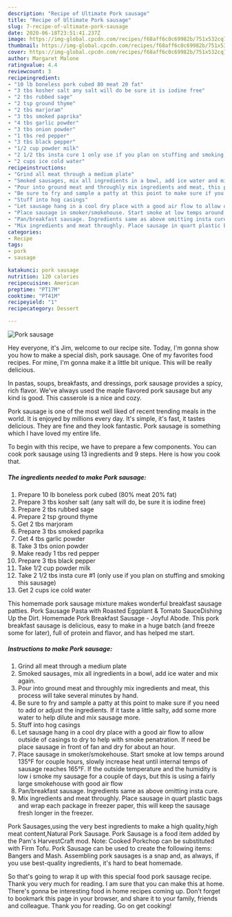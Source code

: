 ```yaml
---
description: "Recipe of Ultimate Pork sausage"
title: "Recipe of Ultimate Pork sausage"
slug: 7-recipe-of-ultimate-pork-sausage
date: 2020-06-18T23:51:41.237Z
image: https://img-global.cpcdn.com/recipes/f68aff6c0c69982b/751x532cq70/pork-sausage-recipe-main-photo.jpg
thumbnail: https://img-global.cpcdn.com/recipes/f68aff6c0c69982b/751x532cq70/pork-sausage-recipe-main-photo.jpg
cover: https://img-global.cpcdn.com/recipes/f68aff6c0c69982b/751x532cq70/pork-sausage-recipe-main-photo.jpg
author: Margaret Malone
ratingvalue: 4.4
reviewcount: 3
recipeingredient:
- "10 lb boneless pork cubed 80 meat 20 fat"
- "3 tbs kosher salt any salt will do be sure it is iodine free"
- "2 tbs rubbed sage"
- "2 tsp ground thyme"
- "2 tbs marjoram"
- "3 tbs smoked paprika"
- "4 tbs garlic powder"
- "3 tbs onion powder"
- "1 tbs red pepper"
- "3 tbs black pepper"
- "1/2 cup powder milk"
- "2 1/2 tbs insta cure 1 only use if you plan on stuffing and smoking this sausage"
- "2 cups ice cold water"
recipeinstructions:
- "Grind all meat through a medium plate"
- "Smoked sausages, mix all ingredients in a bowl, add ice water and mix again."
- "Pour into ground meat and throughly mix ingredients and meat, this process will take several minutes by hand."
- "Be sure to fry and sample a patty at this point to make sure if you need to add or adjust the ingredients. If it taste a little salty, add some more water to help dilute and mix sausage more."
- "Stuff into hog casings"
- "Let sausage hang in a cool dry place with a good air flow to allow outside of casings to dry to help with smoke penatration. If need be place sausage in front of fan and dry for about an hour."
- "Place sausage in smoker/smokehouse. Start smoke at low temps around 135°F for couple hours, slowly increase heat until internal temps of sausage reaches 165°F. If the outside temperature and the humidity is low i smoke my sausage for a couple of days, but this is using a fairly large smokehouse with good air flow"
- "Pan/breakfast sausage. Ingredients same as above omitting insta cure."
- "Mix ingredients and meat throughly. Place sausage in quart plastic bags and wrap each package in freezer paper, this will keep the sausage fresh longer in the freezer."
categories:
- Recipe
tags:
- pork
- sausage

katakunci: pork sausage 
nutrition: 120 calories
recipecuisine: American
preptime: "PT17M"
cooktime: "PT41M"
recipeyield: "1"
recipecategory: Dessert

---
```



![Pork sausage](https://img-global.cpcdn.com/recipes/f68aff6c0c69982b/751x532cq70/pork-sausage-recipe-main-photo.jpg)

Hey everyone, it's Jim, welcome to our recipe site. Today, I'm gonna show you how to make a special dish, pork sausage. One of my favorites food recipes. For mine, I'm gonna make it a little bit unique. This will be really delicious.

In pastas, soups, breakfasts, and dressings, pork sausage provides a spicy, rich flavor. We&#39;ve always used the maple flavored pork sausage but any kind is good. This casserole is a nice and cozy.

Pork sausage is one of the most well liked of recent trending meals in the world. It is enjoyed by millions every day. It's simple, it's fast, it tastes delicious. They are fine and they look fantastic. Pork sausage is something which I have loved my entire life.


To begin with this recipe, we have to prepare a few components. You can cook pork sausage using 13 ingredients and 9 steps. Here is how you cook that.

##### The ingredients needed to make Pork sausage:

1. Prepare 10 lb boneless pork cubed (80% meat 20% fat)
1. Prepare 3 tbs kosher salt (any salt will do, be sure it is iodine free)
1. Prepare 2 tbs rubbed sage
1. Prepare 2 tsp ground thyme
1. Get 2 tbs marjoram
1. Prepare 3 tbs smoked paprika
1. Get 4 tbs garlic powder
1. Take 3 tbs onion powder
1. Make ready 1 tbs red pepper
1. Prepare 3 tbs black pepper
1. Take 1/2 cup powder milk
1. Take 2 1/2 tbs insta cure #1 (only use if you plan on stuffing and smoking this sausage)
1. Get 2 cups ice cold water


This homemade pork sausage mixture makes wonderful breakfast sausage patties. Pork Sausage Pasta with Roasted Eggplant &amp; Tomato SauceDishing Up the Dirt. Homemade Pork Breakfast Sausage - Joyful Abode. This pork breakfast sausage is delicious, easy to make in a huge batch (and freeze some for later), full of protein and flavor, and has helped me start. 

##### Instructions to make Pork sausage:

1. Grind all meat through a medium plate
1. Smoked sausages, mix all ingredients in a bowl, add ice water and mix again.
1. Pour into ground meat and throughly mix ingredients and meat, this process will take several minutes by hand.
1. Be sure to fry and sample a patty at this point to make sure if you need to add or adjust the ingredients. If it taste a little salty, add some more water to help dilute and mix sausage more.
1. Stuff into hog casings
1. Let sausage hang in a cool dry place with a good air flow to allow outside of casings to dry to help with smoke penatration. If need be place sausage in front of fan and dry for about an hour.
1. Place sausage in smoker/smokehouse. Start smoke at low temps around 135°F for couple hours, slowly increase heat until internal temps of sausage reaches 165°F. If the outside temperature and the humidity is low i smoke my sausage for a couple of days, but this is using a fairly large smokehouse with good air flow
1. Pan/breakfast sausage. Ingredients same as above omitting insta cure.
1. Mix ingredients and meat throughly. Place sausage in quart plastic bags and wrap each package in freezer paper, this will keep the sausage fresh longer in the freezer.


Pork Sausages,using the very best ingredients to make a high quality,high meat content,Natural Pork Sausage. Pork Sausage is a food item added by the Pam&#39;s HarvestCraft mod. Note: Cooked Porkchop can be substituted with Firm Tofu. Pork Sausage can be used to create the following items: Bangers and Mash. Assembling pork sausages is a snap and, as always, if you use best-quality ingredients, it&#39;s hard to beat homemade. 

So that's going to wrap it up with this special food pork sausage recipe. Thank you very much for reading. I am sure that you can make this at home. There's gonna be interesting food in home recipes coming up. Don't forget to bookmark this page in your browser, and share it to your family, friends and colleague. Thank you for reading. Go on get cooking!
